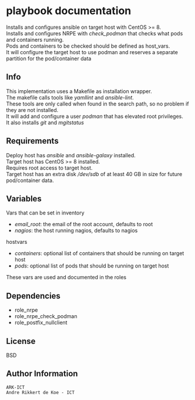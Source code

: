 playbook documentation
======================

Installs and configures ansible on target host with CentOS >= 8.    
Installs and configures NRPE with *check_podman* that checks what pods and containers running.  
Pods and containers to be checked should be defined as host_vars.  
It will configure the target host to use podman and reserves a separate partition for the pod/container data

Info
----

This implementation uses a Makefile as installation wrapper.  
The makefile calls tools like *yamllint* and *ansible-lint*.  
These tools are only called when found in the search path, so no problem if they are not installed.  
It will add and configure a user *podman* that has elevated root privileges.  
It also installs *git* and *mgitstatus*

Requirements
------------

Deploy host has *ansible* and *ansible-galaxy* installed.  
Target host has CentOS >= 8 installed.  
Requires root access to target host.  
Target host has an extra disk */dev/sdb* of at least 40 GB in size for future pod/container data.  

Variables
--------------

Vars that can be set in inventory  
* *email_root*: the email of the root account, defaults to root  
* *nagios*: the host running nagios, defaults to nagios  

hostvars  
* *containers*: optional list of containers that should be running on target host  
* *pods*: optional list of pods that should be running on target host  

These vars are used and documented in the roles

Dependencies
------------

* role_nrpe
* role_nrpe_check_podman
* role_postfix_nullclient

License
-------

BSD

Author Information
------------------

    ARK-ICT
    Andre Rikkert de Koe - ICT
